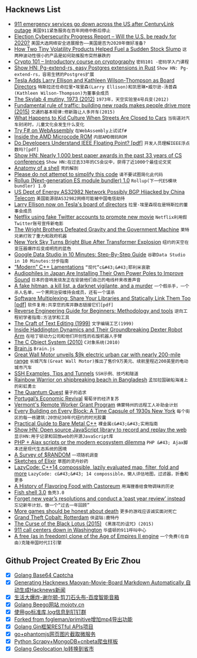 ## Hacknews List


- [911 emergency services go down across the US after CenturyLink outage](https://techcrunch.com/2018/12/28/911-service-outage-centurylink/)  `美国911紧急服务在百年网络中断后停止`
- [Election Cybersecurity Progress Report – Will the U.S. be ready for 2020?](https://media.ccc.de/v/35c3-9917-election_cybersecurity_progress_report)  `美国大选网络安全进展报告——美国是否为2020年做好准备?`
- [How Two Tiny Volatility Products Helped Fuel a Sudden Stock Slump](https://www.bloomberg.com/news/articles/2018-02-07/how-two-tiny-volatility-products-helped-fuel-sudden-stock-slump)  `这两种波动性很小的产品是如何助推股市突然暴跌的`
- [Crypto 101 – Introductory course on cryptography](https://www.crypto101.io)  `密码101 -密码学入门课程`
- [Show HN: Pg-extend-rs, easy Postgres extensions in Rust](https://bluejekyll.github.io/blog/rust/2018/12/27/announcing-pg-extend.html)  `Show HN: Pg-extend-rs，容易生锈的Postgres扩展`
- [Tesla Adds Larry Ellison and Kathleen Wilson-Thompson as Board Directors](https://www.wsj.com/articles/tesla-to-larry-ellison-and-kathleen-wilson-thompson-as-board-directors-11546003507)  `特斯拉还任命拉里•埃里森(Larry Ellison)和凯思琳•威尔逊-汤普森(Kathleen Wilson-Thompson)为董事会成员`
- [The Skylab 4 mutiny, 1973 (2012)](https://libcom.org/history/1973-skylab-4-mutiny)  `1973年，天空实验室4号兵变(2012)`
- [Fundamental rule of traffic: building new roads makes people drive more (2015)](https://www.vox.com/2014/10/23/6994159/traffic-roads-induced-demand)  `交通的基本规律:修新路让人多开车(2015)`
- [What Happens to Kid Culture When Streets Are Closed to Cars](https://www.citylab.com/design/2018/11/car-free-pedestrianization-made-pontevedra-spain-kid-friendly/576268/)  `当街道对汽车封闭时，儿童文化会发生什么变化`
- [Try F# on WebAssembly](https://forums.websharper.com/blog/86246)  `在WebAssembly上试试f#`
- [Inside the AMD Microcode ROM](https://media.ccc.de/v/35c3-9614-inside_the_amd_microcode_rom)  `内部AMD微码ROM`
- [Do Developers Understand IEEE Floating Point? [pdf]](http://pdinda.org/Papers/ipdps18.pdf)  `开发人员理解IEEE浮点数吗?[pdf]`
- [Show HN: Nearly 1,000 best paper awards in the past 33 years of CS conferences](https://jeffhuang.com/best_paper_awards.html)  `Show HN:在过去33年的CS会议中，获得了近1000个最佳论文奖`
- [Anatomy of a shell](https://drewdevault.com/2018/12/28/Anatomy-of-a-shell.html)  `壳的解剖`
- [Please do not attempt to simplify this code](https://github.com/kubernetes/kubernetes/blob/ec2e767e59395376fa191d7c56a74f53936b7653/pkg/controller/volume/persistentvolume/pv_controller.go)  `请不要试图简化此代码`
- [Rollup (Next-generation ES module bundler) 1.0](https://github.com/rollup/rollup/releases/tag/v1.0.0)  `Rollup(下一代ES模块bundler) 1.0`
- [US Dept of Energy AS32982 Network Possibly BGP Hijacked by China Telecom](https://bgpstream.com/event/171779)  `美国能源部AS32982网络可能被中国电信劫持`
- [Larry Ellison now on Tesla&#39;s board of directors](https://www.tesla.com/blog/tesla-welcomes-larry-ellison-and-kathleen-wilson-thompson-new-independent-directors-its-board)  `拉里·埃里森现在是特斯拉的董事会成员`
- [Netflix using fake Twitter accounts to promote new movie](https://twitter.com/samiswine/status/1078506903909523456)  `Netflix利用假Twitter账号宣传新电影`
- [The Wright Brothers Defeated Gravity and the Government Machine](https://medium.com/dialogue-and-discourse/the-wright-brothers-defeated-gravity-the-government-machine-8dc249a85274)  `莱特兄弟打败了重力和政府机器`
- [New York Sky Turns Bright Blue After Transformer Explosion](https://www.nytimes.com/2018/12/27/nyregion/blue-sky-queens-explosion.html)  `纽约的天空在变压器爆炸后变成明亮的蓝色`
- [Google Data Studio in 10 Minutes: Step-By-Step Guide](https://datascience-school.com/blog/google-data-studio-in-10-minutes-step-by-step-guide/)  `谷歌Data Studio in 10 Minutes:分步指南`
- [“Modern” C&#43;&#43; Lamentations](http://aras-p.info/blog/2018/12/28/Modern-C-Lamentations/)  `“现代”c&#43;&#43;耶利米哀歌`
- [Audiophiles in Japan Are Installing Their Own Power Poles to Improve Sound](https://gizmodo.com/obsessed-audiophiles-in-japan-are-installing-their-own-1785291714)  `日本的音响发烧友正在安装他们自己的电线杆来改善声音`
- [A fake hitman, a kill list, a darknet vigilante, and a murder](https://www.wired.co.uk/article/kill-list-dark-web-hitmen)  `一个假杀手，一个杀人名单，一个黑网治安维持会成员，还有一个谋杀`
- [Software Multiplexing: Share Your Libraries and Statically Link Them Too [pdf]](https://dl.acm.org/citation.cfm?id=3276524)  `软件复用:共享您的库并静态链接它们[pdf]`
- [Reverse Engineering Guide for Beginners: Methodology and tools](https://0x00sec.org/t/re-guide-for-beginners-methodology-and-tools/2242)  `逆向工程初学者指南:方法学和工具`
- [The Craft of Text Editing (1999)](https://www.finseth.com/craft/)  `文字编辑工艺(1999)`
- [Inside Haddington Dynamics and Their Groundbreaking Dexter Robot Arm](https://blog.hackster.io/inside-haddington-dynamics-and-their-groundbreaking-dexter-robot-arm-db9a7a965445)  `在哈丁顿动力公司和他们开创性的右旋机器人手臂`
- [The C Object System (2010)](https://arxiv.org/abs/1003.2547)  `C对象系统(2010)`
- [Brain.js](https://github.com/BrainJS/brain.js)  `Brain.js`
- [Great Wall Motor unveils $9k electric urban car with nearly 200-mile range](https://electrek.co/2018/12/27/great-wall-motor-ora-r1-all-electric-urban-car/)  `长城汽车(Great Wall Motor)推出了售价9万美元、续航里程近200英里的电动城市汽车`
- [SSH Examples, Tips and Tunnels](https://hackertarget.com/ssh-examples-tunnels/)  `SSH示例、技巧和隧道`
- [Rainbow Warrior on shipbreaking beach in Bangladesh](https://www.mo.be/en/news/rainbow-warrior-shipbreaking-beach-bangladesh)  `孟加拉国破船海滩上的彩虹勇士`
- [The Quantum Quest](https://www.quantum-quest.nl/)  `量子的追求`
- [Portugal’s Economic Revival](https://www.nytimes.com/2018/07/22/business/portugal-economy-austerity.html)  `葡萄牙的经济复苏`
- [Vermont&#39;s Remote Worker Grant Program](https://www.thinkvermont.com/remote-worker-grant-program/)  `佛蒙特州的远程工人补助金计划`
- [Every Building on Every Block: A Time Capsule of 1930s New York](https://www.nytimes.com/interactive/2018/12/28/nyregion/nyc-property-tax-photos.html)  `每个街区的每一栋建筑:20世纪30年代纽约的时光胶囊`
- [Practical Guide to Bare Metal C&#43;&#43;](https://arobenko.gitbooks.io/bare_metal_cpp/content/)  `裸金属c&#43;&#43;实用指南`
- [Show HN: Open source JavaScript library to record and replay the web](https://www.rrweb.io/)  `显示HN:用于记录和回放web的开源JavaScript库`
- [PHP &#43; Ajax scripts or the modern ecosystem dilemma](https://threader.app/thread/1078388060696576001)  `PHP &#43; Ajax脚本还是现代生态系统的困境`
- [A Survey of $RANDOM](https://nullprogram.com/blog/2018/12/25/)  `一项随机调查`
- [Sketches of Elixir](https://blog.zdsmith.com/posts/sketches-of-elixir.html)  `草图的灵丹妙药`
- [LazyCode: C&#43;&#43;14 compossible, lazily evaluated map, filter, fold and more](https://github.com/SaadAttieh/lazyCode)  `LazyCode: c&#43;&#43; 14 compossible，懒人评估地图，过滤器，折叠和更多`
- [A History of Flavoring Food with Castoreum](https://munchies.vice.com/en_us/article/a3m885/a-history-of-flavoring-food-with-beaver-butt-juice)  `用海狸香给食物调味的历史`
- [Fish shell 3.0](https://github.com/fish-shell/fish-shell/releases/tag/3.0.0)  `鱼壳3.0`
- [Forget new year’s resolutions and conduct a ‘past year review’ instead](https://tim.blog/2018/12/28/past-year-review/)  `忘记新年计划，做一个“过去一年回顾”`
- [More games should be honest about death](https://www.rockpapershotgun.com/2018/12/28/more-games-should-be-truly-honest-about-death/)  `更多的游戏应该诚实面对死亡`
- [Grand Theft Cobalt: Rotterdam](https://www.bloomberg.com/news/features/2018-12-27/thieves-pull-off-audacious-cobalt-heists-at-europe-s-largest-port)  `侠盗钴:鹿特丹`
- [The Curse of the Black Lotus (2015)](https://www.npr.org/templates/transcript/transcript.php?storyId=392381112)  `《黑莲花的诅咒》(2015)`
- [911 call centers down in Washington](https://twitter.com/ThurstonSheriff/status/1078551751144333312)  `华盛顿的911呼叫中心`
- [A free (as in freedom) clone of the Age of Empires II engine](https://openage.sft.mx/)  `一个免费(在自由)克隆帝国时代II引擎`

## Github Project Created By Eric Zhou

- [x] [Golang Base64 Captcha](https://github.com/mojocn/base64Captcha)
- [x] [Generating Hacknews Maoyan-Movie-Board Markdown Automatically 自动生成Hacknews新闻](https://github.com/dejavuzhou/md-genie)
- [x] [生活大爆炸-谢尔顿-剪刀石头布-百度智能音箱](https://github.com/mojocn/dueros-bang-game)
- [x] [Golang Beego网站 mojotv.cn](https://github.com/mojocn/www.mojotv.cn)
- [x] [使用go标准库,log信息到钉钉群](https://github.com/mojocn/dooger)
- [x] [Forked from fogleman/primitive增加mp4导出功能](https://github.com/mojocn/primitive)
- [x] [Golang Gin框架RESTful APIs项目](https://github.com/JJJJJJJerk/ezier-golang-web-api-framework)
- [x] [go+phantomjs网页图片截取微服务](https://github.com/mojocn/screen_shot)
- [x] [Python Scrapy+MongoDB+cnbeta爬虫样板](https://github.com/mojocn/scrapy_mongodb_boilerplate_cnbeta)
- [x] [Golang Geolocation Ip转换到省市](https://github.com/mojocn/ip2location)